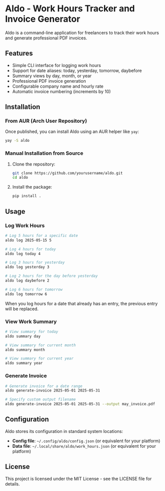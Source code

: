 # Aldo - Work Hours Tracker and Invoice Generator

Aldo is a command-line application for freelancers to track their work hours and generate professional PDF invoices.

## Features

- Simple CLI interface for logging work hours
- Support for date aliases: today, yesterday, tomorrow, daybefore
- Summary views by day, month, or year
- Professional PDF invoice generation
- Configurable company name and hourly rate
- Automatic invoice numbering (increments by 10)

## Installation

### From AUR (Arch User Repository)

Once published, you can install Aldo using an AUR helper like `yay`:

```bash
yay -S aldo
```

### Manual Installation from Source

1. Clone the repository:
   ```bash
   git clone https://github.com/yourusername/aldo.git
   cd aldo
   ```

2. Install the package:
   ```bash
   pip install .
   ```

## Usage

### Log Work Hours

```bash
# Log 5 hours for a specific date
aldo log 2025-05-15 5

# Log 4 hours for today
aldo log today 4

# Log 3 hours for yesterday
aldo log yesterday 3

# Log 2 hours for the day before yesterday
aldo log daybefore 2

# Log 6 hours for tomorrow
aldo log tomorrow 6
```

When you log hours for a date that already has an entry, the previous entry will be replaced.

### View Work Summary

```bash
# View summary for today
aldo summary day

# View summary for current month
aldo summary month

# View summary for current year
aldo summary year
```

### Generate Invoice

```bash
# Generate invoice for a date range
aldo generate-invoice 2025-05-01 2025-05-31

# Specify custom output filename
aldo generate-invoice 2025-05-01 2025-05-31 --output may_invoice.pdf
```

## Configuration

Aldo stores its configuration in standard system locations:

- **Config file**: `~/.config/aldo/config.json` (or equivalent for your platform)
- **Data file**: `~/.local/share/aldo/work_hours.json` (or equivalent for your platform)

## License

This project is licensed under the MIT License - see the LICENSE file for details.